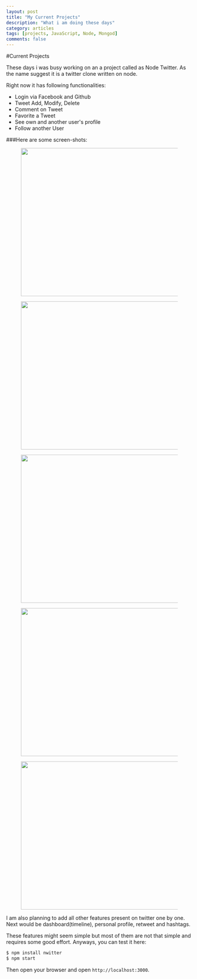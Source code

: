 ```yaml
---
layout: post
title: "My Current Projects"
description: "What i am doing these days"
category: articles
tags: [projects, JavaScript, Node, Mongod]
comments: false
---
```

#Current Projects

These days i was busy working on an a project called as Node Twitter.
As the name suggest it is a twitter clone written on node. 

Right now it has following functionalities:

* Login via Facebook and Github
* Tweet Add, Modify, Delete
* Comment on Tweet
* Favorite a Tweet
* See own and another user's profile
* Follow another User

###Here are some screen-shots:

<figure>
<img src="http://vinitkumar.me/images/twitter.png" height="400" width="640">
</figure>

<figure>
  <img src="http://vinitkumar.me/images/twitter2.png" height="400" width="640">
</figure>

<figure>
  <img src="http://vinitkumar.me/images/twitter3.png" height="400" width="640">
</figure>

<figure>
  <img src="http://vinitkumar.me/images/twitter4.png" height="400" width="640">
</figure>

<figure>
  <img src="http://vinitkumar.me/images/twitter5.png" height="400" width="640">
</figure>


I am also planning to add all other features present on twitter one by one. Next would be dashboard(timeline), personal profile, retweet and hashtags.

These features might seem simple but most of them are not that simple and requires some good effort.
Anyways, you can test it here:
``` sh
$ npm install nwitter
$ npm start
```
Then open your browser and open `http://localhost:3000`.
